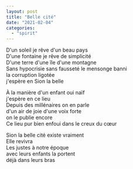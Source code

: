```yaml
---
layout: post
title: "Belle cité"
date: "2021-02-04"
categories:
  - "spirit"
---
```


D'un soleil je rêve d'un beau pays  
D'une fontaine je rêve de simplicité  
D'une terre d'une île d'une montagne  
Sans hypocrisie sans fausseté le mensonge banni  
la corruption ligotée  
j'espère en Sion la belle

À la manière d'un enfant oui naïf  
j'espère en ce lieu  
Depuis des millénaires on en parle  
d'un air de joie d'une voix forte  
on le publie encore  
Ce lieu pur bien enfoui dans le creux du cœur

Sion la belle cité existe vraiment  
Elle revivra  
Les justes à notre époque  
avec leurs enfants la portent  
déjà dans leurs bras
